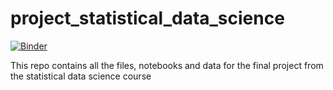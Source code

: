 # project_statistical_data_science

[![Binder](https://mybinder.org/badge_logo.svg)](https://mybinder.org/v2/gh/ecamo19/project_statistical_data_science/)

This repo contains all the files, notebooks and data for the final project from the statistical data science course
